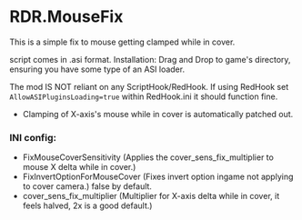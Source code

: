 # RDR.MouseFix
This is a simple fix to mouse getting clamped while in cover.

script comes in .asi format.
Installation: Drag and Drop to game's directory, ensuring you have some type of an ASI loader.

The mod IS NOT reliant on any ScriptHook/RedHook.
If using RedHook set
`AllowASIPluginsLoading=true`
within RedHook.ini it should function fine.

- Clamping of X-axis's mouse while in cover is automatically patched out.
### INI config:


- FixMouseCoverSensitivity (Applies the cover_sens_fix_multiplier to mouse X delta while in cover.)
- FixInvertOptionForMouseCover (Fixes invert option ingame not applying to cover camera.) false by default.
- cover_sens_fix_multiplier (Multiplier for X-axis delta while in cover, it feels halved, 2x is a good default.)
